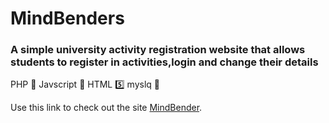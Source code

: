 # MindBenders
### A simple university activity registration website that allows students to register in activities,login and change their details
PHP 🐘
Javscript 🚀
HTML 5️⃣
myslq 💾 

Use this link to check out the site [MindBender](https://mindbenders.herokuapp.com).

